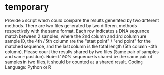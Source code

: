 # temporary
Provide a script which could compare the results generated by two different methods. 
There are two files generated by two different methods respectively with the same format. Each row indicates a DNA sequence match between 2 samples, where the 2nd column and 3rd column are sample ID, the 4th / 5th column are the "start point" / "end point" for the matched sequence, and the last column is the total length (5th column -4th column). Please count the results shared by two files (Same pair of samples and same position). Note: if 90% sequence is shared by the same pair of samples in two files, it should be counted as a shared result. Coding Language: Python or R
